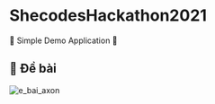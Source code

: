 # ShecodesHackathon2021
👑 Simple Demo Application 👑

## 📝 Đề bài
![e_bai_axon](https://user-images.githubusercontent.com/50298168/129345425-ee5a742c-540f-4624-b5d4-99b90fc77956.png)

